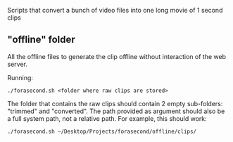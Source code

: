 Scripts that convert a bunch of video files into one long movie of 1 second clips


## "offline" folder

All the offline files to generate the clip offline without interaction of the web server.

Running:
```
./forasecond.sh <folder where raw clips are stored>
```

The folder that contains the raw clips should contain 2 empty sub-folders: "trimmed" and "converted". The path provided as argument should also be a full system path, not a relative path. For example, this should work:

```
./forasecond.sh ~/Desktop/Projects/forasecond/offline/clips/
```